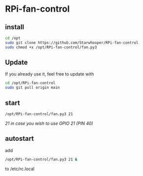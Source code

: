 # RPi-fan-control

## install ##
```bash
cd /opt
sudo git clone https://github.com/Starwhooper/RPi-fan-control
sudo chmod +x /opt/RPi-fan-control/fan.py3
```

## Update ##
If you already use it, feel free to update with
```bash
cd /opt/RPi-fan-control
sudo git pull origin main
```

## start ##
```bash
/opt/RPi-fan-control/fan.py3 21
```
_21 in case you wish to use GPIO 21 (PIN 40)_

## autostart ## 
add
```bash
/opt/RPi-fan-control/fan.py3 21 &
```
to /etc/rc.local
